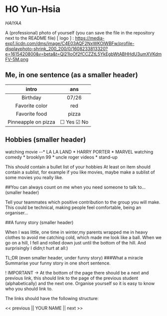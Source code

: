  # HO Yun-Hsia

 *HAIYAA*

   A (professional) photo of yourself (you can save the file in the repository next to the README file)
   [ logo ] : https://media-exp1.licdn.com/dms/image/C4E03AQF2NxWKOlWBFw/profile-displayphoto-shrink_200_200/0/1608233813320?e=1615420800&v=beta&t=Ql21IoOf2fCCZZtL5YkEgbWtABHHdU3umXVKdmFV-5M.png
    

   ## Me, in one sentence (as a smaller header)
   
   | intro | ans |
   |:-----:|:-----:|
   | Birthday | 07/26 |
   | Favorite color | red |
   | Favorite food | pizza |
   | Pinneapple on pizza | &#9744; Yes &#9745; No | (Extra challenge: make it look like a (un)checked checkbox)

   ## Hobbies (smaller header)
    
   watching movie
    --* LA LA LAND
    * HARRY PORTER
    * MARVEL
   watching comedy
    * brooklyn 99
    * uncle roger videos
    * stand-up
    
   This should contain a bullet list of your hobbies
    At least on item should contain a sublist, for example if you like movies, maybe make a sublist of some movies you really like.

   ##You can always count on me when you need someone to talk to... (smaller header)

   

   Tell your teammates which positive contribution to the group you will make.
    This could be technical, making people feel comfortable, being an organiser...

   ##A funny story (smaller header)

   When I was little, one time in winter,my parents wrapped me in heavy clothes to avoid me catching cold, which made me look like a ball. When we go on a hill, I fell and rolled down just until the bottom of the hill. And surprisingly I didn;t hurt at all:)

   TL;DR (even smaller header, under funny story)
    ###What a miracle
    Summarise your funny story in one short sentence.

   ! IMPORTANT -> At the bottom of the page there should be a next and previous link, this should link to the page of the previous student (alphabetically) and the next one.
    Organise yourself so it is easy to know who you should link to.

   The links should have the following structure:

   << previous || YOUR NAME || next >>

